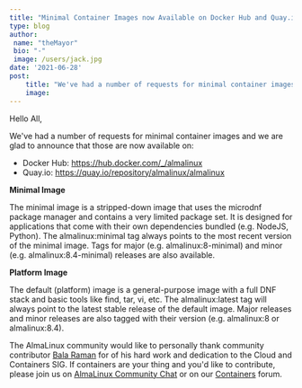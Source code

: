 ```yaml
---
title: "Minimal Container Images now Available on Docker Hub and Quay.io"
type: blog
author: 
 name: "theMayor"
 bio: "-"
 image: /users/jack.jpg
date: '2021-06-28'
post:
    title: "We've had a number of requests for minimal container images and we are glad to announce that those are now available on Docker Hub and Quay.io!"
    image: 
---
```


Hello All,

We've had a number of requests for minimal container images and we are glad to announce that those are now available on:

- Docker Hub: https://hub.docker.com/_/almalinux
- Quay.io: https://quay.io/repository/almalinux/almalinux

**Minimal Image**

The minimal image is a stripped-down image that uses the microdnf package manager and contains a very limited package set. It is designed for applications that come with their own dependencies bundled (e.g. NodeJS, Python). The almalinux:minimal tag always points to the most recent version of the minimal image. Tags for major (e.g. almalinux:8-minimal) and minor (e.g. almalinux:8.4-minimal) releases are also available.

**Platform Image**

The default (platform) image is a general-purpose image with a full DNF stack and basic tools like find, tar, vi, etc. The almalinux:latest tag will always point to the latest stable release of the default image. Major releases and minor releases are also tagged with their version (e.g. almalinux:8 or almalinux:8.4).

The AlmaLinux community would like to personally thank community contributor [Bala Raman](https://github.com/srbala) for of his hard work and dedication to the Cloud and Containers SIG. If containers are your thing and you'd like to contribute, please join us on [AlmaLinux Community Chat](https://chat.almalinux.org/almalinux/channels/sigcloud) or on our [Containers](https://almalinux.discourse.group/c/sigs/containers/23) forum.
